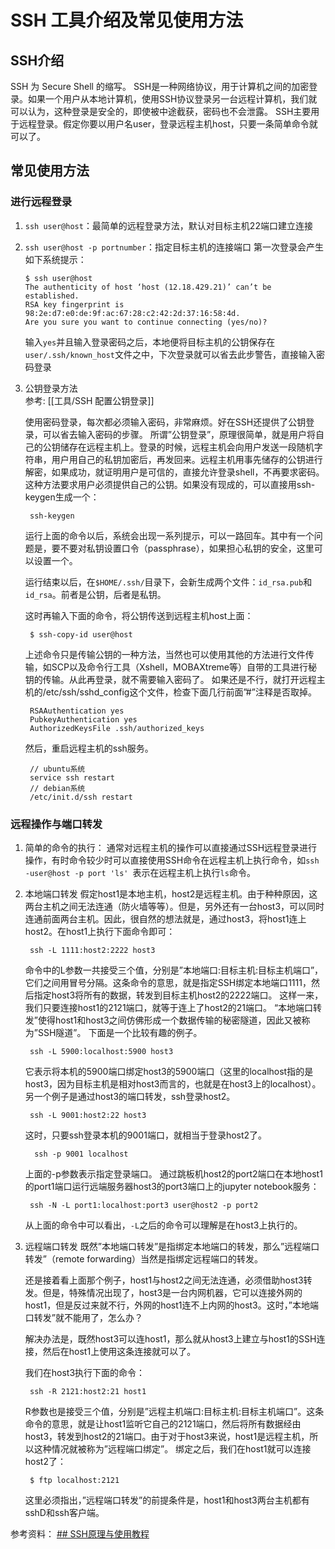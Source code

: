 # SSH 工具介绍及常见使用方法
## SSH介绍
SSH 为 Secure Shell 的缩写。  SSH是一种网络协议，用于计算机之间的加密登录。如果一个用户从本地计算机，使用SSH协议登录另一台远程计算机，我们就可以认为，这种登录是安全的，即使被中途截获，密码也不会泄露。
SSH主要用于远程登录。假定你要以用户名user，登录远程主机host，只要一条简单命令就可以了。
## 常见使用方法
### 进行远程登录
1. `ssh user@host`：最简单的远程登录方法，默认对目标主机22端口建立连接
2. `ssh user@host -p portnumber`：指定目标主机的连接端口
	 第一次登录会产生如下系统提示：
	```
	$ ssh user@host
	The authenticity of host ‘host (12.18.429.21)’ can’t be established.
	RSA key fingerprint is 98:2e:d7:e0:de:9f:ac:67:28:c2:42:2d:37:16:58:4d.
	Are you sure you want to continue connecting (yes/no)?
	```
	输入`yes`并且输入登录密码之后，本地便将目标主机的公钥保存在`user/.ssh/known_host`文件之中，下次登录就可以省去此步警告，直接输入密码登录
1. 公钥登录方法  
	参考: [[工具/SSH 配置公钥登录]]
	
	使用密码登录，每次都必须输入密码，非常麻烦。好在SSH还提供了公钥登录，可以省去输入密码的步骤。
	所谓”公钥登录”，原理很简单，就是用户将自己的公钥储存在远程主机上。登录的时候，远程主机会向用户发送一段随机字符串，用户用自己的私钥加密后，再发回来。远程主机用事先储存的公钥进行解密，如果成功，就证明用户是可信的，直接允许登录shell，不再要求密码。
	这种方法要求用户必须提供自己的公钥。如果没有现成的，可以直接用ssh-keygen生成一个：
	
		ssh-keygen

	运行上面的命令以后，系统会出现一系列提示，可以一路回车。其中有一个问题是，要不要对私钥设置口令（passphrase），如果担心私钥的安全，这里可以设置一个。

	运行结束以后，在`$HOME/.ssh/`目录下，会新生成两个文件：`id_rsa.pub`和`id_rsa`。前者是公钥，后者是私钥。

	这时再输入下面的命令，将公钥传送到远程主机host上面：

		$ ssh-copy-id user@host

	上述命令只是传输公钥的一种方法，当然也可以使用其他的方法进行文件传输，如SCP以及命令行工具（Xshell，MOBAXtreme等）自带的工具进行秘钥的传输。从此再登录，就不需要输入密码了。
	如果还是不行，就打开远程主机的/etc/ssh/sshd_config这个文件，检查下面几行前面”#”注释是否取掉。

		RSAAuthentication yes  
		PubkeyAuthentication yes  
		AuthorizedKeysFile .ssh/authorized_keys

	然后，重启远程主机的ssh服务。

		// ubuntu系统  
		service ssh restart
		// debian系统  
		/etc/init.d/ssh restart
		
### 远程操作与端口转发
1. 简单的命令的执行：
	 通常对远程主机的操作可以直接通过SSH远程登录进行操作，有时命令较少时可以直接使用SSH命令在远程主机上执行命令，如`ssh -user@host -p port 'ls' `表示在远程主机上执行`ls`命令。
2. 本地端口转发
	假定host1是本地主机，host2是远程主机。由于种种原因，这两台主机之间无法连通（防火墙等等）。但是，另外还有一台host3，可以同时连通前面两台主机。因此，很自然的想法就是，通过host3，将host1连上host2。在host1上执行下面命令即可：
		
		ssh -L 1111:host2:2222 host3
	命令中的L参数一共接受三个值，分别是”本地端口:目标主机:目标主机端口”，它们之间用冒号分隔。这条命令的意思，就是指定SSH绑定本地端口1111，然后指定host3将所有的数据，转发到目标主机host2的2222端口。
	这样一来，我们只要连接host1的2121端口，就等于连上了host2的21端口。
	“本地端口转发”使得host1和host3之间仿佛形成一个数据传输的秘密隧道，因此又被称为”SSH隧道”。
	下面是一个比较有趣的例子。

		ssh -L 5900:localhost:5900 host3

	它表示将本机的5900端口绑定host3的5900端口（这里的localhost指的是host3，因为目标主机是相对host3而言的，也就是在host3上的localhost）。
	另一个例子是通过host3的端口转发，ssh登录host2。

		ssh -L 9001:host2:22 host3

	这时，只要ssh登录本机的9001端口，就相当于登录host2了。

		 ssh -p 9001 localhost

	上面的-p参数表示指定登录端口。
	通过跳板机host2的port2端口在本地host1的port1端口运行远端服务器host3的port3端口上的jupyter notebook服务：
	
		ssh -N -L port1:localhost:port3 user@host2 -p port2
	
	从上面的命令中可以看出，`-L`之后的命令可以理解是在host3上执行的。
3. 远程端口转发
	既然”本地端口转发”是指绑定本地端口的转发，那么”远程端口转发”（remote forwarding）当然是指绑定远程端口的转发。

	还是接着看上面那个例子，host1与host2之间无法连通，必须借助host3转发。但是，特殊情况出现了，host3是一台内网机器，它可以连接外网的host1，但是反过来就不行，外网的host1连不上内网的host3。这时，”本地端口转发”就不能用了，怎么办？

	解决办法是，既然host3可以连host1，那么就从host3上建立与host1的SSH连接，然后在host1上使用这条连接就可以了。

	我们在host3执行下面的命令：

		ssh -R 2121:host2:21 host1

	R参数也是接受三个值，分别是”远程主机端口:目标主机:目标主机端口”。这条命令的意思，就是让host1监听它自己的2121端口，然后将所有数据经由host3，转发到host2的21端口。由于对于host3来说，host1是远程主机，所以这种情况就被称为”远程端口绑定”。
	绑定之后，我们在host1就可以连接host2了：

		$ ftp localhost:2121

	这里必须指出，”远程端口转发”的前提条件是，host1和host3两台主机都有sshD和ssh客户端。
	
参考资料：
[## SSH原理与使用教程](https://www.tianqiweiqi.com/ssh-study.html)

